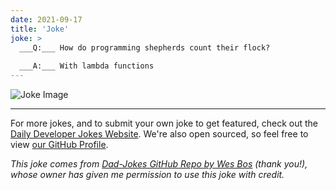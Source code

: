 ```yaml
---
date: 2021-09-17
title: 'Joke'
joke: >
  ___Q:___ How do programming shepherds count their flock?
  
  ___A:___ With lambda functions
---
```



![Joke Image](https://private.xtrp.io/projects/DailyDeveloperJokes/public_image_server/images/5e1258dc381cf.png)

---

For more jokes, and to submit your own joke to get featured, check out the [Daily Developer Jokes Website](https://dailydeveloperjokes.github.io/). We're also open sourced, so feel free to view [our GitHub Profile](https://github.com/dailydeveloperjokes).


_This joke comes from [Dad-Jokes GitHub Repo by Wes Bos](https://github.com/wesbos/dad-jokes) (thank you!), whose owner has given me permission to use this joke with credit._

<!--
Joke text:
**Q:** How do programming shepherds count their flock?

**A:** With lambda functions
 -->


